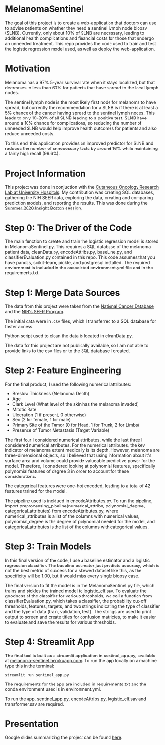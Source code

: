 # MelanomaSentinel

The goal of this project is to create a web-application that doctors can use to advise patients on whether they need a sentinel lymph node biopsy (SLNB). Currently, only about 10% of SLNB are necessary, leading to additional health complications and financial costs for those that undergo an unneeded treatment. This repo provides the code used to train and test the logistic regression model used, as well as deploy the web-application.

# Motivation
Melanoma has a 97% 5-year survival rate when it stays localized, but that decreases to less than 60% for patients that have spread to the local lymph nodes.

The sentinel lymph node is the most likely first node for melanoma to have spread, but currently the recommendation for a SLNB is if there is at least a 5% chance of the cancer having spread to the sentinel lymph nodes. This leads to only 10-20% of all SLNB leading to a positive test. SLNB have around a 10% chance for complications, so reducing the number of unneeded SLNB would help improve health outcomes for patients and also reduce unneeded costs.

To this end, this application provides an improved predictor for SLNB and reduces the number of unnecessary tests by around 16% while maintaining a fairly high recall (99.6%).

# Project Information
This project was done in conjuction with the [Cutaneous Oncology Research Lab at University Hospitals](https://www.uhhospitals.org/doctors/Yu-Wesley-1609244086). My contribution was creating SQL databases, gathering the NIH SEER data, exploring the data, creating and comparing prediction models, and reporting the results. This was done during the [Summer 2020 Insight Boston](https://insightfellows.com/health-data) session.

# Step 0: The Driver of the Code

The main function to create and train the logistic regression model is stored in MelanomaSentinel.py. This requires a SQL database of the melanoma patient data, cleanData.py, encodeAttribs.py, baseLine.py, and classifierEvaluation.py contained in this repo. This code assumes that you have pandas, scikit-learn, pickle, and postgresql installed. The required enviornment is included in the associated environment.yml file and in the requirements.txt.

# Step 1: Merge Data Sources
The data from this project were taken from the [National Cancer Database](https://www.facs.org/quality-programs/cancer/ncdb) and the [NIH's SEER Program](https://seer.cancer.gov/data/). 

The initial data were in .csv files, which I transferred to a SQL database for faster access.

Python script used to clean the data is located in cleanData.py.

The data for this project are not publically available, so I am not able to provide links to the csv files or to the SQL database I created.

# Step 2: Feature Engineering

For the final product, I used the following numerical attributes:

- Breslow Thickness (Melanoma Depth)
- Age
- Clark Level (What level of the skin has the melanoma invaded)
- Mitotic Rate
- Ulceration (1 if present, 0 otherwise)
- Sex (2 for female, 1 for male)
- Primary Site of the Tumor (0 for Head, 1 for Trunk, 2 for Limbs)
- Presence of Tumor Metastasis (Target Variable)

The first four I considered numerical attributes, while the last three I considered numerical attributes. For the numerical attributes, the key indicator of melanoma extent medically is its depth. However, melanoma are three-dimensional objects, so I believed that using information about it's surface area and volume could provide valueable predictive power for the model. Therefore, I considered looking at polynomial features, specifically polynomial features of degree 3 in order to account for these considerations. 

The categorical features were one-hot encoded, leading to a total of 42 features trained for the model.

The pipeline used is incldued in encodeAttributes.py. To run the pipeline, import preprocessing\_pipeline(numerical\_attribs, polynomial\_degree, categorical\_attributes) from encodeAttributes.py, where numerical\_attributes is a list of the columns with numerical values, polynomial\_degree is the degree of polynomial needed for the model, and categorical\_attributes is the list of the columns with categorical values.

# Step 3: Train Models
In this final version of the code, I use a baseline estimator and a logistic regression classifier. The baseline estimator just predicts accuracy, which is not the best metric of success for a skewed dataset like this, as the specificity will be 1.00, but it would miss every single biopsy case.

The final version to fit the model is in the MelanomaSentinel.py file, which trains and pickles the trained model to logistic_clf.sav. To evaluate the goodness of the classifier for various thresholds, we call a function from classifierEvaluation.py, which takes a classifier, the probability cut-off thresholds, features, targets, and two strings indicating the type of classifier and the type of data (train, validation, test). The strings are used to print output to screen and create titles for confusion matricies, to make it easier to evaluate and save the results for various thresholds.

# Step 4: Streamlit App

The final tool is built as a streamlit application in sentinel_app.py, available at [melanoma-sentinel.herokuapp.com](https://melanoma-sentinel.herokuapp.com). To run the app locally on a machine type this in the terminal:

`streamlit run sentinel_app.py`

The requirements for the app are included in requirements.txt and the conda environment used is in environment.yml.

To run the app, sentinel\_app.py, encodeAttribs.py, logistic\_clf.sav and transformer.sav are required.

# Presentation

Google slides summarizing the project can be found [here](https://docs.google.com/presentation/d/1--eW4tCH3lwxLpfyjghiqK3en7VOY016BZvjH87k4mw/edit?usp=sharing).